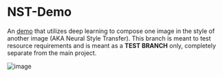 # NST-Demo
An [demo](https://huggingface.co/spaces/WarpWingHF/NST-Demo) that utilizes deep learning to compose one image in the style of another image (AKA Neural Style Transfer). This branch is meant to test resource requirements and is meant as a **TEST BRANCH** only, completely separate from the main project.

![image](https://github.com/user-attachments/assets/625abdaf-d546-4bb5-8025-f45a4954e0d5)


